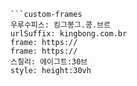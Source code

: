 
```쿠스통-프라메스
```custom-frames
우루수피스: 킹그봉그.콩.브르
urlSuffix: kingbong.com.br
frame: https://
frame: https://
스칠리: 에이그트:30브
style: height:30vh
```
```
